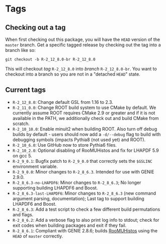 # Tags

## Checking out a tag

When first checking out this package, you will have the `HEAD` version of the
`master` branch. Get a specific tagged release by checking out the tag into a
branch like so:

    git checkout -b R-2_12_8.0-br R-2_12_8.0

This will checkout _tag_ `R-2_12_8.0` into _branch_ `R-2_12_8.0-br`. You want
to checkout into a branch so you are not in a "detached `HEAD`" state.


## Current tags

* `R-2_12_8.0`: Change default GSL from 1.16 to 2.3.
* `R-2_11_0.0`: Change ROOT build system to use CMake by default. We
currently assume ROOT requires CMake 2.9 or greater and if it is not
available in the PATH, we additionally check out and build CMake from
scratch.
* `R-2_10_10.0`: Enable minuit2 when building ROOT. Also turn off debug
builds by default - users should now add a `-d/--debug` flag to build
with debugging symbols (impacts Pythia8 (not used yet) and ROOT).
* `R-2_10_6.0`: Use GitHub now to store Pythia6 files.
* `R-2_10_2.0`: Optional disabling of RooMUHistos and fix for LHAPDF 5.9 on
gcc 5.
* `R-2_9_0.1`: Bugfix patch to `R-2_9_0.0` that correctly sets the `$GSLINC`
environment variable.
* `R-2_9_0.0`: Minor changes to `R-2_8_6.3`. Intended for use with GENIE 2.9.0.
* `R-2_8_6.3-no-LHAPDF6`: Minor changes to `R-2_8_6.3`; No longer supporting
building LHAPDF6 and Boost.
* `R-2_8_6.3-last-LHAPDF6`: Minor changes to `R-2_8_6.3` (new command argument
parsing, documentation); Last tag to support building LHAPDF6 and Boost.
* `R-2_8_6.3`: Add a test script to check a few different build permutations 
and flags.
* `R-2_8_6.2`: Add a verbose flag to also print log info to stdout; check for 
exit codes when building packages and exit if they fail.
* `R-2_8_6.1`: Compliant with GENIE 2.8.6; builds 
[RooMUHistos](https://github.com/ManyUniverseAna/RooMUHistos) using the `HEAD`
of `master` correctly.
